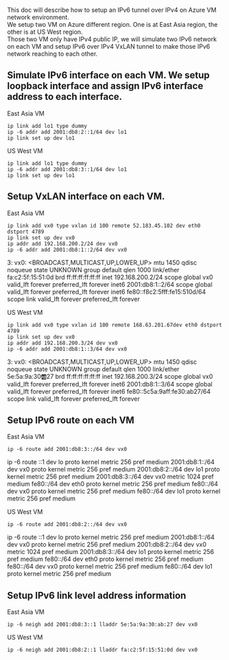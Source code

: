 This doc will describe how to setup an IPv6 tunnel over IPv4 on Azure VM network environment. </br>
We setup two VM on Azure different region. One is at East Asia region, the other is at US West region.</br>
Those two VM only have IPv4 public IP, we will simulate two IPv6 network on each VM and setup IPv6 over IPv4 VxLAN tunnel to make those IPv6 network reaching to each other.</br>

## Simulate IPv6 interface on each VM. We setup loopback interface and assign IPv6 interface address to each interface. 
East Asia VM
```
ip link add lo1 type dummy
ip -6 addr add 2001:db8:2::1/64 dev lo1
ip link set up dev lo1
```

US West VM
```
ip link add lo1 type dummy
ip -6 addr add 2001:db8:3::1/64 dev lo1
ip link set up dev lo1
```

## Setup VxLAN interface on each VM.
East Asia VM
```
ip link add vx0 type vxlan id 100 remote 52.183.45.102 dev eth0 dstport 4789
ip link set up dev vx0
ip addr add 192.168.200.2/24 dev vx0
ip -6 addr add 2001:db8:1::2/64 dev vx0
```
3: vx0: <BROADCAST,MULTICAST,UP,LOWER_UP> mtu 1450 qdisc noqueue state UNKNOWN group default qlen 1000
    link/ether fa:c2:5f:15:51:0d brd ff:ff:ff:ff:ff:ff
    inet 192.168.200.2/24 scope global vx0
       valid_lft forever preferred_lft forever
    inet6 2001:db8:1::2/64 scope global
       valid_lft forever preferred_lft forever
    inet6 fe80::f8c2:5fff:fe15:510d/64 scope link
       valid_lft forever preferred_lft forever

US West VM
```
ip link add vx0 type vxlan id 100 remote 168.63.201.67dev eth0 dstport 4789
ip link set up dev vx0
ip addr add 192.168.200.3/24 dev vx0
ip -6 addr add 2001:db8:1::3/64 dev vx0
```
3: vx0: <BROADCAST,MULTICAST,UP,LOWER_UP> mtu 1450 qdisc noqueue state UNKNOWN group default qlen 1000
    link/ether 5e:5a:9a:30:ab:27 brd ff:ff:ff:ff:ff:ff
    inet 192.168.200.3/24 scope global vx0
       valid_lft forever preferred_lft forever
    inet6 2001:db8:1::3/64 scope global
       valid_lft forever preferred_lft forever
    inet6 fe80::5c5a:9aff:fe30:ab27/64 scope link
       valid_lft forever preferred_lft forever

## Setup IPv6 route on each VM

East Asia VM
```
ip -6 route add 2001:db8:3::/64 dev vx0
```
ip -6 route
::1 dev lo proto kernel metric 256 pref medium
2001:db8:1::/64 dev vx0 proto kernel metric 256 pref medium
2001:db8:2::/64 dev lo1 proto kernel metric 256 pref medium
2001:db8:3::/64 dev vx0 metric 1024 pref medium
fe80::/64 dev eth0 proto kernel metric 256 pref medium
fe80::/64 dev vx0 proto kernel metric 256 pref medium
fe80::/64 dev lo1 proto kernel metric 256 pref medium

US West VM
```
ip -6 route add 2001:db8:2::/64 dev vx0
```
ip -6 route
::1 dev lo proto kernel metric 256 pref medium
2001:db8:1::/64 dev vx0 proto kernel metric 256 pref medium
2001:db8:2::/64 dev vx0 metric 1024 pref medium
2001:db8:3::/64 dev lo1 proto kernel metric 256 pref medium
fe80::/64 dev eth0 proto kernel metric 256 pref medium
fe80::/64 dev vx0 proto kernel metric 256 pref medium
fe80::/64 dev lo1 proto kernel metric 256 pref medium

## Setup IPv6 link level address information

East Asia VM
```
ip -6 neigh add 2001:db8:3::1 lladdr 5e:5a:9a:30:ab:27 dev vx0
```
US West VM
```
ip -6 neigh add 2001:db8:2::1 lladdr fa:c2:5f:15:51:0d dev vx0
```
